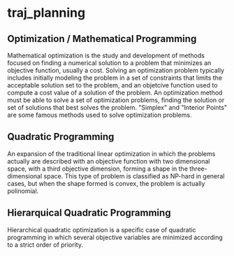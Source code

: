 # traj_planning



## Optimization / Mathematical Programming

Mathematical optimization is the study and development of methods focused on finding a numerical solution to a problem that minimizes an objective function, usually a cost. Solving an optimization problem typically includes initially modeling the problem in a set of constraints that limits the acceptable solution set to the problem, and an objetcive function used to compute a cost value of a solution of the problem. An optimization method must be able to solve a set of optimization problems, finding the solution or set of solutions that best solves the problem. "Simplex" and "Interior Points" are some famous methods used to solve optimization problems.

## Quadratic Programming

An expansion of the traditional linear optimization in which the problems actually are described with an objective function with two dimensional space, with a third objective dimension, forming a shape in the three-dimensional space. This type of problem is classified as NP-hard in general cases, but when the shape formed is convex, the problem is actually polinomial.

## Hierarquical Quadratic Programming

Hierarchical quadratic optimization is a specific case of quadratic programming in which several objective variables are minimized according to a strict order of priority.
